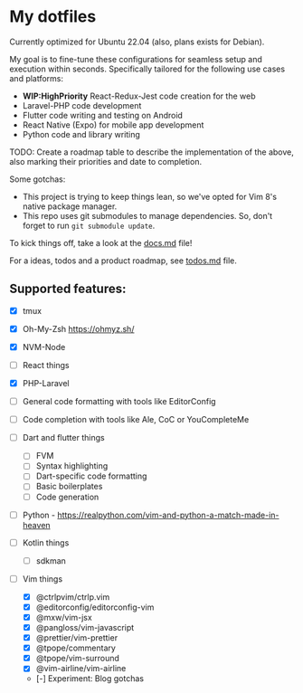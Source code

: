 # My dotfiles

Currently optimized for Ubuntu 22.04 (also, plans exists for Debian).

My goal is to fine-tune these configurations for seamless setup and execution within seconds. Specifically tailored for the following use cases and platforms:

- **WIP:HighPriority** React-Redux-Jest code creation for the web
- Laravel-PHP code development
- Flutter code writing and testing on Android
- React Native (Expo) for mobile app development
- Python code and library writing

TODO: Create a roadmap table to describe the implementation of the above, also marking their priorities and date to completion.

Some gotchas:

- This project is trying to keep things lean, so we've opted for Vim 8's native package manager.
- This repo uses git submodules to manage dependencies. So, don't forget to run `git submodule update`.

To kick things off, take a look at the [docs.md](./docs.md) file!

For a ideas, todos and a product roadmap, see [todos.md](./todos.md) file.

## Supported features:

- [x] tmux
- [x] Oh-My-Zsh https://ohmyz.sh/
- [x] NVM-Node
- [ ] React things
- [x] PHP-Laravel
- [ ] General code formatting with tools like EditorConfig
- [ ] Code completion with tools like Ale, CoC or YouCompleteMe 

- [ ] Dart and flutter things

  - [ ] FVM 
  - [ ] Syntax highlighting
  - [ ] Dart-specific code formatting
  - [ ] Basic boilerplates
  - [ ] Code generation

- [ ] Python - https://realpython.com/vim-and-python-a-match-made-in-heaven 

- [ ] Kotlin things

  - [ ] sdkman

- [ ] Vim things

  - [x] @ctrlpvim/ctrlp.vim
  - [x] @editorconfig/editorconfig-vim
  - [x] @mxw/vim-jsx
  - [x] @pangloss/vim-javascript
  - [x] @prettier/vim-prettier
  - [x] @tpope/commentary
  - [x] @tpope/vim-surround
  - [x] @vim-airline/vim-airline
  - [-] Experiment: Blog gotchas
